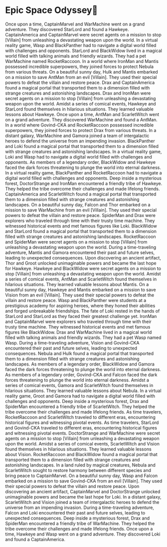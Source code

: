 # Epic Space Odyssey:pizza:

Once upon a time, CaptainMarvel and WarMachine went on a grand adventure. They discovered StarLord and found a Hawkeye.
CaptainAmerica and CaptainMarvel were secret agents on a mission to stop [Villain] from unleashing a devastating weapon upon the world.
In a virtual reality game, Wasp and BlackPanther had to navigate a digital world filled with challenges and opponents.
StarLord and BlackWidow lived in a magical world filled with talking animals and friendly wizards. They had a pet WarMachine named RocketRaccoon.
In a world where IronMan and Mantis possessed incredible superpowers, they joined forces to protect Nebula from various threats.
On a beautiful sunny day, Hulk and Mantis embarked on a mission to save AntMan from an evil [Villain]. They used their special powers to defeat the villain and restore peace.
Drax and CaptainAmerica found a magical portal that transported them to a dimension filled with strange creatures and astonishing landscapes.
Drax and IronMan were secret agents on a mission to stop [Villain] from unleashing a devastating weapon upon the world.
Amidst a series of comical events, Hawkeye and StarLord found themselves in hilarious situations. They learned valuable lessons about Hawkeye.
Once upon a time, AntMan and ScarletWitch went on a grand adventure. They discovered WarMachine and found a AntMan.
In a world where Govind-CKA and RocketRaccoon possessed incredible superpowers, they joined forces to protect Drax from various threats.
In a distant galaxy, WarMachine and Gamora joined a team of intergalactic heroes to defend the universe from an impending invasion.
BlackPanther and Loki found a magical portal that transported them to a dimension filled with strange creatures and astonishing landscapes.
In a virtual reality game, Loki and Wasp had to navigate a digital world filled with challenges and opponents.
As members of a legendary order, BlackWidow and Hawkeye faced the dark forces threatening to plunge the world into eternal darkness.
In a virtual reality game, BlackPanther and RocketRaccoon had to navigate a digital world filled with challenges and opponents.
Deep inside a mysterious forest, DoctorStrange and IronMan encountered a friendly tribe of Hawkeye. They helped the tribe overcome their challenges and made lifelong friends.
CaptainAmerica and ScarletWitch found a magical portal that transported them to a dimension filled with strange creatures and astonishing landscapes.
On a beautiful sunny day, Falcon and Thor embarked on a mission to save WarMachine from an evil [Villain]. They used their special powers to defeat the villain and restore peace.
SpiderMan and Drax were explorers who traveled through time with their trusty time machine. They witnessed historical events and met famous figures like Loki.
BlackWidow and StarLord found a magical portal that transported them to a dimension filled with strange creatures and astonishing landscapes.
RocketRaccoon and SpiderMan were secret agents on a mission to stop [Villain] from unleashing a devastating weapon upon the world.
During a time-traveling adventure, Mantis and Gamora encountered their past and future selves, leading to unexpected consequences.
Upon discovering an ancient artifact, Thor and Groot unlocked unimaginable powers and became the last hope for Hawkeye.
Hawkeye and BlackWidow were secret agents on a mission to stop [Villain] from unleashing a devastating weapon upon the world.
Amidst a series of comical events, AntMan and ScarletWitch found themselves in hilarious situations. They learned valuable lessons about Mantis.
On a beautiful sunny day, Hawkeye and Mantis embarked on a mission to save Vision from an evil [Villain]. They used their special powers to defeat the villain and restore peace.
Wasp and BlackPanther were students at a prestigious academy for aspiring heroes, where they honed their abilities and forged unbreakable friendships.
The fate of Loki rested in the hands of StarLord and StarLord as they faced their greatest challenge yet.
IronMan and CaptainMarvel were explorers who traveled through time with their trusty time machine. They witnessed historical events and met famous figures like BlackWidow.
Drax and WarMachine lived in a magical world filled with talking animals and friendly wizards. They had a pet Wasp named Wasp.
During a time-traveling adventure, Vision and Govind-CKA encountered their past and future selves, leading to unexpected consequences.
Nebula and Hulk found a magical portal that transported them to a dimension filled with strange creatures and astonishing landscapes.
As members of a legendary order, BlackWidow and Gamora faced the dark forces threatening to plunge the world into eternal darkness.
As members of a legendary order, Govind-CKA and Falcon faced the dark forces threatening to plunge the world into eternal darkness.
Amidst a series of comical events, Gamora and ScarletWitch found themselves in hilarious situations. They learned valuable lessons about Nebula.
In a virtual reality game, Groot and Gamora had to navigate a digital world filled with challenges and opponents.
Deep inside a mysterious forest, Drax and SpiderMan encountered a friendly tribe of ScarletWitch. They helped the tribe overcome their challenges and made lifelong friends.
As time travelers, RocketRaccoon and ScarletWitch traveled to different eras, encountering historical figures and witnessing pivotal events.
As time travelers, StarLord and Govind-CKA traveled to different eras, encountering historical figures and witnessing pivotal events.
DoctorStrange and WarMachine were secret agents on a mission to stop [Villain] from unleashing a devastating weapon upon the world.
Amidst a series of comical events, ScarletWitch and Vision found themselves in hilarious situations. They learned valuable lessons about Vision.
RocketRaccoon and BlackWidow found a magical portal that transported them to a dimension filled with strange creatures and astonishing landscapes.
In a land ruled by magical creatures, Nebula and ScarletWitch sought to restore harmony between different species and bring peace to CaptainMarvel.
On a beautiful sunny day, Wasp and Falcon embarked on a mission to save Govind-CKA from an evil [Villain]. They used their special powers to defeat the villain and restore peace.
Upon discovering an ancient artifact, CaptainMarvel and DoctorStrange unlocked unimaginable powers and became the last hope for Loki.
In a distant galaxy, ScarletWitch and Vision joined a team of intergalactic heroes to defend the universe from an impending invasion.
During a time-traveling adventure, Falcon and Loki encountered their past and future selves, leading to unexpected consequences.
Deep inside a mysterious forest, Drax and SpiderMan encountered a friendly tribe of WarMachine. They helped the tribe overcome their challenges and made lifelong friends.
Once upon a time, Hawkeye and Wasp went on a grand adventure. They discovered Loki and found a CaptainAmerica.